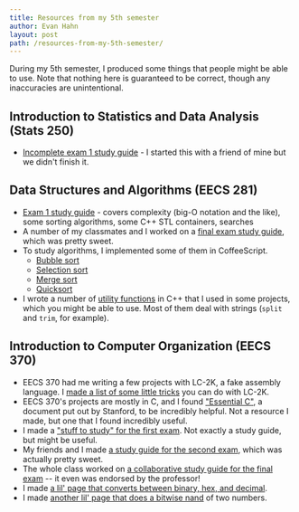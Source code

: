 ```yaml
---
title: Resources from my 5th semester
author: Evan Hahn
layout: post
path: /resources-from-my-5th-semester/
---
```


During my 5th semester, I produced some things that people might be able to use. Note that nothing here is guaranteed to be correct, though any inaccuracies are unintentional.

## Introduction to Statistics and Data Analysis (Stats 250)

- [Incomplete exam 1 study guide](https://evanhahn.com/wp-content/uploads/2012/10/Stats250exam1studyguide.html) - I started this with a friend of mine but we didn't finish it.

## Data Structures and Algorithms (EECS 281)

- [Exam 1 study guide](/wp-content/uploads/2012/10/eecs281exam1.txt) - covers complexity (big-O notation and the like), some sorting algorithms, some C++ STL containers, searches
- A number of my classmates and I worked on a [final exam study guide](https://docs.google.com/document/d/1yckyobmm251vll-lKJrNAba8SYnBCcKPSxU27QCh3-Q/edit), which was pretty sweet.
- To study algorithms, I implemented some of them in CoffeeScript.
  - [Bubble sort](https://gist.github.com/3855313)
  - [Selection sort](https://gist.github.com/3869977)
  - [Merge sort](https://gist.github.com/3870128)
  - [Quicksort](https://gist.github.com/3874172)
- I wrote a number of [utility functions](https://gist.github.com/4366909) in C++ that I used in some projects, which you might be able to use. Most of them deal with strings (`split` and `trim`, for example).

## Introduction to Computer Organization (EECS 370)

- EECS 370 had me writing a few projects with LC-2K, a fake assembly language. I [made a list of some little tricks](https://evanhahn.com/?page_id=1330) you can do with LC-2K.
- EECS 370's projects are mostly in C, and I found ["Essential C"](http://cslibrary.stanford.edu/101/EssentialC.pdf), a document put out by Stanford, to be incredibly helpful. Not a resource I made, but one that I found incredibly useful.
- I made a ["stuff to study" for the first exam](https://evanhahn.com/wp-content/uploads/2012/10/EECS_370_exam_1.txt). Not exactly a study guide, but might be useful.
- My friends and I made [a study guide for the second exam](https://evanhahn.com/wp-content/uploads/2012/10/EECS-370-exam-2-study-guide.txt), which was actually pretty sweet.
- The whole class worked on [a collaborative study guide for the final exam](https://docs.google.com/document/d/1NPRMsU-5pi0gF0q5MXDzUwK-MUiexzRXgiafZITxU2w/edit) -- it even was endorsed by the professor!
- I made [a lil' page that converts between binary, hex, and decimal](https://evanhahn.com/tape/lil/base_convert.php).
- I made [another lil' page that does a bitwise nand](https://evanhahn.com/tape/lil/bitwise_nand.php) of two numbers.
